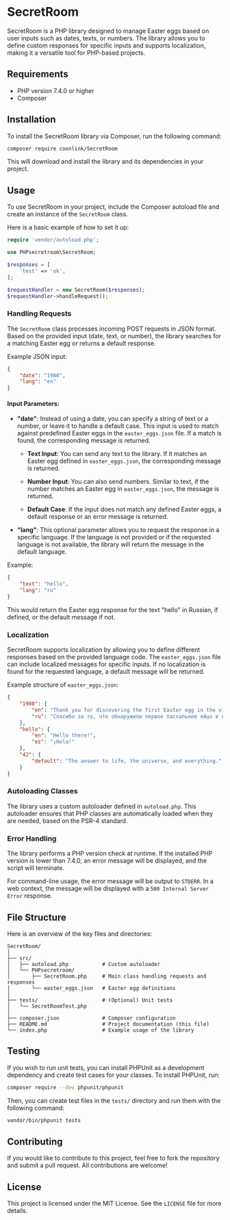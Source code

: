 
# SecretRoom

SecretRoom is a PHP library designed to manage Easter eggs based on user inputs such as dates, texts, or numbers. The library allows you to define custom responses for specific inputs and supports localization, making it a versatile tool for PHP-based projects.

## Requirements

- PHP version 7.4.0 or higher
- Composer

## Installation

To install the SecretRoom library via Composer, run the following command:

```bash
composer require coonlink/SecretRoom
```

This will download and install the library and its dependencies in your project.

## Usage

To use SecretRoom in your project, include the Composer autoload file and create an instance of the `SecretRoom` class.

Here is a basic example of how to set it up:

```php
require 'vendor/autoload.php';

use PHPsecretroom\SecretRoom;

$responses = [
    'test' => 'ok',
];

$requestHandler = new SecretRoom($responses);
$requestHandler->handleRequest();
```

### Handling Requests

The `SecretRoom` class processes incoming POST requests in JSON format. Based on the provided input (date, text, or number), the library searches for a matching Easter egg or returns a default response.

Example JSON input:

```json
{
    "date": "1980",
    "lang": "en"
}
```

#### Input Parameters:
- **"date"**: Instead of using a date, you can specify a string of text or a number, or leave it to handle a default case. This input is used to match against predefined Easter eggs in the `easter_eggs.json` file. If a match is found, the corresponding message is returned.
  
  - **Text Input**: You can send any text to the library. If it matches an Easter egg defined in `easter_eggs.json`, the corresponding message is returned.
  
  - **Number Input**: You can also send numbers. Similar to text, if the number matches an Easter egg in `easter_eggs.json`, the message is returned.

  - **Default Case**: If the input does not match any defined Easter eggs, a default response or an error message is returned.

- **"lang"**: This optional parameter allows you to request the response in a specific language. If the language is not provided or if the requested language is not available, the library will return the message in the default language.

Example:

```json
{
    "text": "hello",
    "lang": "ru"
}
```

This would return the Easter egg response for the text "hello" in Russian, if defined, or the default message if not.

### Localization

SecretRoom supports localization by allowing you to define different responses based on the provided language code. The `easter_eggs.json` file can include localized messages for specific inputs. If no localization is found for the requested language, a default message will be returned.

Example structure of `easter_eggs.json`:

```json
{
    "1980": {
        "en": "Thank you for discovering the first Easter egg in the video game 'Adventure'.",
        "ru": "Спасибо за то, что обнаружили первое пасхальное яйцо в видеоигре 'Adventure'."
    },
    "hello": {
        "en": "Hello there!",
        "es": "¡Hola!"
    },
    "42": {
        "default": "The answer to life, the universe, and everything."
    }
}
```

### Autoloading Classes

The library uses a custom autoloader defined in `autoload.php`. This autoloader ensures that PHP classes are automatically loaded when they are needed, based on the PSR-4 standard.

### Error Handling

The library performs a PHP version check at runtime. If the installed PHP version is lower than 7.4.0, an error message will be displayed, and the script will terminate.

For command-line usage, the error message will be output to `STDERR`. In a web context, the message will be displayed with a `500 Internal Server Error` response.

## File Structure

Here is an overview of the key files and directories:

```
SecretRoom/
│
├── src/
│   ├── autoload.php           # Custom autoloader
│   └── PHPsecretroom/
│       ├── SecretRoom.php     # Main class handling requests and responses
│       └── easter_eggs.json   # Easter egg definitions
│
├── tests/                     # (Optional) Unit tests
│   └── SecretRoomTest.php
│
├── composer.json              # Composer configuration
├── README.md                  # Project documentation (this file)
└── index.php                  # Example usage of the library
```

## Testing

If you wish to run unit tests, you can install PHPUnit as a development dependency and create test cases for your classes. To install PHPUnit, run:

```bash
composer require --dev phpunit/phpunit
```

Then, you can create test files in the `tests/` directory and run them with the following command:

```bash
vendor/bin/phpunit tests
```

## Contributing

If you would like to contribute to this project, feel free to fork the repository and submit a pull request. All contributions are welcome!

## License

This project is licensed under the MIT License. See the `LICENSE` file for more details.
